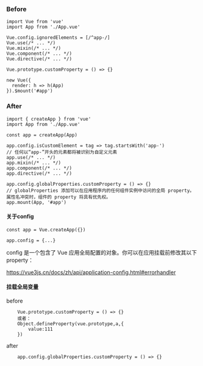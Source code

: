 ### Before 

```
import Vue from 'vue'
import App from './App.vue'

Vue.config.ignoredElements = [/^app-/]
Vue.use(/* ... */)
Vue.mixin(/* ... */)
Vue.component(/* ... */)
Vue.directive(/* ... */)

Vue.prototype.customProperty = () => {}

new Vue({
  render: h => h(App)
}).$mount('#app')
```

### After

```
import { createApp } from 'vue'
import App from './App.vue'

const app = createApp(App)

app.config.isCustomElement = tag => tag.startsWith('app-')
// 任何以“app-”开头的元素都将被识别为自定义元素
app.use(/* ... */)
app.mixin(/* ... */)
app.component(/* ... */)
app.directive(/* ... */)

app.config.globalProperties.customProperty = () => {}
// globalProperties 添加可以在应用程序内的任何组件实例中访问的全局 property。属性名冲突时，组件的 property 将具有优先权。
app.mount(App, '#app')

```

#### 关于config
```
const app = Vue.createApp({})

app.config = {...}
```
config 是一个包含了 Vue 应用全局配置的对象。你可以在应用挂载前修改其以下 property：

https://vue3js.cn/docs/zh/api/application-config.html#errorhandler

####  挂载全局变量

before
```
    Vue.prototype.customProperty = () => {}
    或者：
    Object.defineProperty(vue.prototype,a,{
	    value:111
    })
```
after
```
    app.config.globalProperties.customProperty = () => {}
```